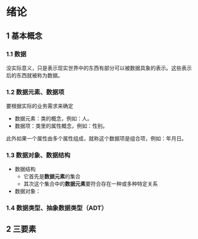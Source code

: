 # 绪论

## 1 基本概念

### 1.1 数据

没实际意义，只是表示现实世界中的东西有部分可以被数据具象的表示。这些表示后的东西就被称为数据。

### 1.2 数据元素、数据项

要根据实际的业务需求来确定

* 数据元素：类的概念，例如：人。
* 数据项：类里的属性概念，例如：性别。

此外如果一个属性由多个属性组成，就称这个数据项是组合项，例如：年月日。

### 1.3 数据对象、数据结构

* 数据结构
  * 它首先是**数据元素**的集合
  * 其次这个集合中的**数据元素**要符合存在一种或多种特定关系
* 数据对象：

### 1.4 数据类型、抽象数据类型（ADT）

## 2 三要素

